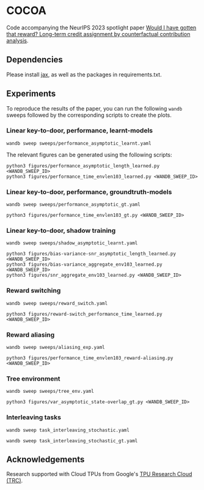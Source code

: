 # COCOA

Code accompanying the NeurIPS 2023 spotlight paper [Would I have gotten that reward? Long-term credit assignment by counterfactual contribution analysis](https://papers.nips.cc/paper_files/paper/2023/hash/d8bd445c2abe1343cce0e14b361b2fb3-Abstract-Conference.html).

## Dependencies

Please install [jax](https://jax.readthedocs.io/en/latest/installation.html), as well as the packages in requirements.txt.

## Experiments

To reproduce the results of the paper, you can run the following `wandb` sweeps followed by the corresponding scripts to create the plots.

### Linear key-to-door, performance, learnt-models

```
wandb sweep sweeps/performance_asymptotic_learnt.yaml
```
The relevant figures can be generated using the following scripts:
```
python3 figures/performance_asymptotic_length_learned.py <WANDB_SWEEP_ID>
python3 figures/performance_time_envlen103_learned.py <WANDB_SWEEP_ID>
```

### Linear key-to-door, performance, groundtruth-models
```
wandb sweep sweeps/performance_asymptotic_gt.yaml 
```

```
python3 figures/performance_time_envlen103_gt.py <WANDB_SWEEP_ID>
```
### Linear key-to-door, shadow training
```
wandb sweep sweeps/shadow_asymptotic_learnt.yaml
```

```
python3 figures/bias-variance-snr_asymptotic_length_learned.py <WANDB_SWEEP_ID>
python3 figures/bias-variance_aggregate_env103_learned.py <WANDB_SWEEP_ID>
python3 figures/snr_aggregate_env103_learned.py <WANDB_SWEEP_ID>
```
### Reward switching
```
wandb sweep sweeps/reward_switch.yaml
```

```
python3 figures/reward-switch_performance_time_learned.py <WANDB_SWEEP_ID>
```
### Reward aliasing
```
wandb sweep sweeps/aliasing_exp.yaml
```

```
python3 figures/performance_time_envlen103_reward-aliasing.py <WANDB_SWEEP_ID>
```

### Tree environment
```
wandb sweep sweeps/tree_env.yaml
```

```
python3 figures/var_asymptotic_state-overlap_gt.py <WANDB_SWEEP_ID>
```

### Interleaving tasks
```
wandb sweep task_interleaving_stochastic.yaml

wandb sweep task_interleaving_stochastic_gt.yaml
```


## Acknowledgements
Research supported with Cloud TPUs from Google's [TPU Research Cloud (TRC)](https://sites.research.google/trc/about/).
